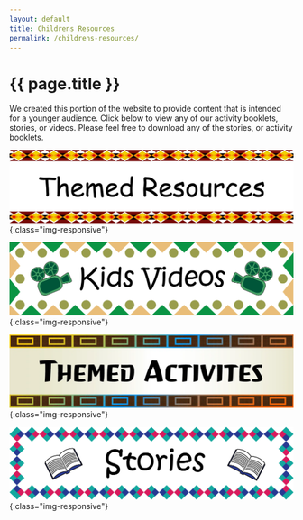 ```yaml
---
layout: default
title: Childrens Resources
permalink: /childrens-resources/
---
```


# {{ page.title }}

We created this portion of the website to provide content that is intended for a younger audience. Click below to view any of our activity booklets, stories, or videos. Please feel free to download any of the stories, or activity booklets.

![Themed Resources](/assets/img/themed-resources.webp){:class="img-responsive"}

![Kids Videos](/assets/img/kids-videos.webp){:class="img-responsive"}

![Activites](/assets/img/activities.webp){:class="img-responsive"}

![Stories](/assets/img/stories.webp){:class="img-responsive"}

<br><br>

